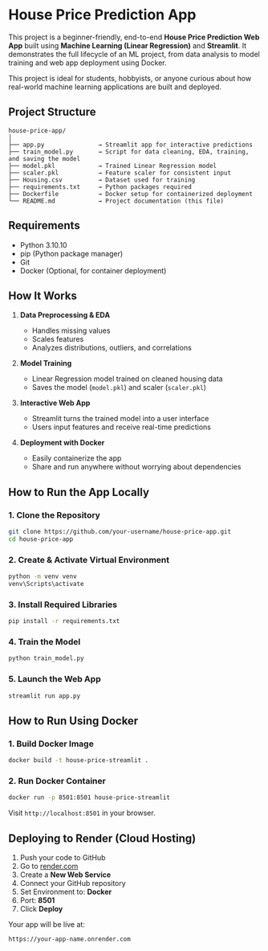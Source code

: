 # House Price Prediction App

This project is a beginner-friendly, end-to-end **House Price Prediction Web App** built using **Machine Learning (Linear Regression)** and **Streamlit**. It demonstrates the full lifecycle of an ML project, from data analysis to model training and web app deployment using Docker.

This project is ideal for students, hobbyists, or anyone curious about how real-world machine learning applications are built and deployed.

## Project Structure

```
house-price-app/
│
├── app.py               → Streamlit app for interactive predictions  
├── train_model.py       → Script for data cleaning, EDA, training, and saving the model  
├── model.pkl            → Trained Linear Regression model  
├── scaler.pkl           → Feature scaler for consistent input  
├── Housing.csv          → Dataset used for training  
├── requirements.txt     → Python packages required  
├── Dockerfile           → Docker setup for containerized deployment  
└── README.md            → Project documentation (this file)
```

## Requirements

- Python 3.10.10
- pip (Python package manager)
- Git
- Docker (Optional, for container deployment)


## How It Works

1. **Data Preprocessing & EDA**  
   - Handles missing values  
   - Scales features  
   - Analyzes distributions, outliers, and correlations  

2. **Model Training**  
   - Linear Regression model trained on cleaned housing data  
   - Saves the model (`model.pkl`) and scaler (`scaler.pkl`)  

3. **Interactive Web App**  
   - Streamlit turns the trained model into a user interface  
   - Users input features and receive real-time predictions  

4. **Deployment with Docker**  
   - Easily containerize the app  
   - Share and run anywhere without worrying about dependencies  

## How to Run the App Locally

### 1. Clone the Repository

```bash
git clone https://github.com/your-username/house-price-app.git
cd house-price-app
```

### 2. Create & Activate Virtual Environment

```bash
python -m venv venv
venv\Scripts\activate
```

### 3. Install Required Libraries

```bash
pip install -r requirements.txt
```

### 4. Train the Model

```bash
python train_model.py
```

### 5. Launch the Web App

```bash
streamlit run app.py
```

## How to Run Using Docker

### 1. Build Docker Image

```bash
docker build -t house-price-streamlit .
```

### 2. Run Docker Container

```bash
docker run -p 8501:8501 house-price-streamlit
```

Visit `http://localhost:8501` in your browser.


## Deploying to Render (Cloud Hosting)

1. Push your code to GitHub  
2. Go to [render.com](https://render.com)  
3. Create a **New Web Service**  
4. Connect your GitHub repository  
5. Set Environment to: **Docker**  
6. Port: **8501**  
7. Click **Deploy**

Your app will be live at:

```
https://your-app-name.onrender.com
```
